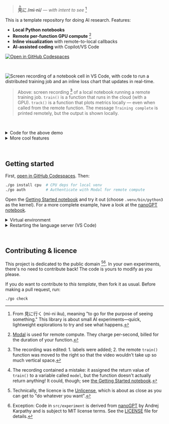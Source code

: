 
> **<ruby>見<rt>み</rt>に</ruby> /mi·ni/** — _with intent to see_ [^etymology]

[^etymology]: From 見に行く (mi-ni iku), meaning "to go for the purpose of seeing something." This library is about small AI experiments—quick, lightweight explorations to try and see what happens.

This is a template repository for doing AI research. Features:

- **Local Python notebooks**
- **Remote per-function GPU compute** [^modal]
- **Inline visualization** with remote-to-local callbacks
- **AI-assisted coding** with Copilot/VS Code

[![Open in GitHub Codespaces](https://github.com/codespaces/badge.svg)](https://codespaces.new/z0u/mi-ni)

&nbsp;

![Screen recording of a notebook cell in VS Code, with code to run a distributed training job and an inline loss chart that updates in real-time.](https://github.com/user-attachments/assets/94a8af6e-9d90-41dc-a0f5-b571374cd3f8)

> Above: screen recording [^edited] of a local notebook running a remote training job. `train()` is a function that runs in the cloud (with a GPU). `track()` is a function that plots metrics locally — even when called from the remote function. The message `Training complete` is printed remotely, but the output is shown locally.

[^edited]: The recording was edited: 1. labels were added; 2. the remote `train()` function was moved to the right so that the video wouldn't take up so much vertical space.

&nbsp;

<details><summary>Code for the above demo</summary>

The code shown in the screen recording is [^recording-correction]:

```python
@run.hither
async def track(loss: float):
    history.append(loss)
    plot(history)

@run.thither(gpu='L4')
async def train(epochs: int, track):
    for _ in range(epochs):
        track(some_training_function())
    print('Training complete')

async with run(), track as callback:
    await train(25, callback)
```

Read about how it works in [doc/hither-thither.md](doc/hither-thither.md).

[^recording-correction]: The recording contained a mistake: it assigned the return value of `train()` to a variable called `model`, but the function doesn't actually return anything! It could, though; see [the Getting Started notebook][getting-started].
</details>

<details><summary>More cool features</summary>

- [Dev container][dc] for a consistent environment, both locally and in [Codespaces][codespaces]
- ML stack ([PyTorch, Polars, etc.](pyproject.toml))
- Modern package management with [uv]
- Pre-configured for good engineering practices: tests, linting, type-checking (optional!)
</details>

[^modal]: [Modal] is used for remote compute. They charge per-second, billed for the duration of your function.


&nbsp;

## Getting started

First, [open in GitHub Codespaces](https://codespaces.new/z0u/mi-ni). Then:

```bash
./go install cpu  # CPU deps for local venv
./go auth         # Authenticate with Modal for remote compute
```

Open the [Getting Started notebook][getting-started] and try it out (choose `.venv/bin/python3` as the kernel). For a more complete example, have a look at the [nanoGPT notebook](nanogpt.ipynb).

[getting-started]: getting-started.ipynb
[codespaces]: https://github.com/features/codespaces


<details><summary>Virtual environment</summary>

The Python environment is configured when the dev container is created.

Use [uv] to add and remove packages, and to run scripts:

```bash
uv add plotly --group local
uv run python example.py
```
</details>

<details>
<summary>Restarting the language server (VS Code)</summary>

If you open a Python file before the setup is complete, you may need to restart the Python language server.

- Open a `.py` or `.ipynb` file
- Open the command pallette with <kbd>⇧</kbd><kbd>⌘</kbd><kbd>P</kbd> or <kbd>Ctrl</kbd><kbd>Shift</kbd><kbd>P</kbd>
- Run _Python: Restart Language Server_.
</details>

[dc]: https://containers.dev
[Modal]: https://modal.com
[uv]: https://astral.sh/uv


&nbsp;

## Contributing & licence

This project is dedicated to the public domain [^unlicense][^attrib]. In your own experiments, there's no need to contribute back! The code is yours to modify as you please.

If you do want to contribute to _this template_, then fork it as usual. Before making a pull request, run:

```bash
./go check
```

[^not-fork]: Since your project isn't a fork, you don't need to worry about keeping the code in sync, and you can add and remove Python packages as you wish.

[^unlicense]: Technically, the licence is the [Unlicense](https://unlicense.org), which is about as close as you can get to "do whatever you want".

[^attrib]: Exception: Code in `src/experiment` is derived from [nanoGPT](https://github.com/karpathy/nanoGPT) by Andrej Karpathy and is subject to MIT license terms. See the [LICENSE](LICENSE) file for details.
